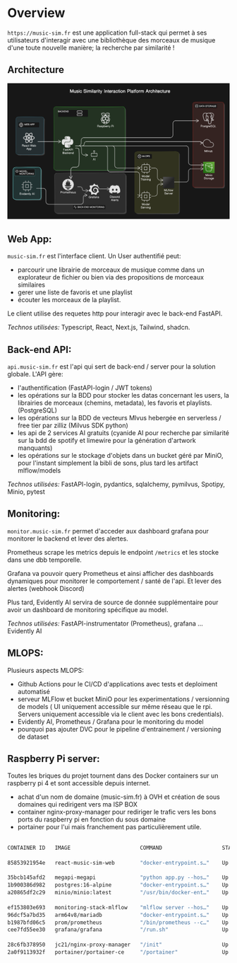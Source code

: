# Overview
`https://music-sim.fr` est une application full-stack qui permet à ses utilisateurs d'interagir avec une bibliothèque des morceaux de musique d'une toute nouvelle manière; la recherche par similarité !


## Architecture

![Architecture Diagram](README_architecture_diagram-20-05-2024_small.png)


## **Web App:**

`music-sim.fr` est l'interface client. Un User authentifié peut:
 - parcourir une librairie de morceaux de musique comme dans un explorateur de fichier ou bien via des propositions de morceaux similaires
 - gerer une liste de favoris et une playlist
- écouter les morceaux de la playlist. 

Le client utilise des requetes http pour interagir avec le back-end FastAPI. 

*Technos utilisées:* Typescript, React, Next.js, Tailwind, shadcn.



## **Back-end API:** 

`api.music-sim.fr` est l'api qui sert de back-end / server pour la solution globale. L'API gère:
 - l'authentification (FastAPI-login / JWT tokens)
 - les opérations sur la BDD pour stocker les datas concernant les users, la librairies de morceaux (chemins, metadata), les favoris et playlists. (PostgreSQL)
 - les opérations sur la BDD de vecteurs Mlvus hebergée en serverless / free tier par zilliz (Milvus SDK python)
- les api de 2 services AI gratuits (cyanide AI pour recherche par similarité sur la bdd de spotify et limewire pour la génération d'artwork manquants)
 - les opérations sur le stockage d'objets dans un bucket géré par MiniO, pour l'instant simplement la bibli de sons, plus tard les artifact mlflow/models

*Technos utilisées:* FastAPI-login, pydantics, sqlalchemy, pymilvus, Spotipy, Minio, pytest


## **Monitoring:** 

`monitor.music-sim.fr` permet d'acceder aux dashboard grafana pour monitorer le backend et lever des alertes.

Prometheus scrape les metrics depuis le endpoint `/metrics` et les stocke dans une dbb temporelle.

Grafana va pouvoir query Prometheus et ainsi afficher des dashboards dynamiques pour monitorer le comportement / santé de l'api. Et lever des alertes (webhook Discord)

Plus tard, Evidently AI servira de source de donnée supplémentaire pour avoir un dashboard de monitoring spécifique au model.

*Technos utilisées:* FastAPI-instrumentator (Prometheus), grafana ... Evidently AI



## **MLOPS:** 
Plusieurs aspects MLOPS:

 - Github Actions pour le CI/CD d'applications avec tests et deploiment automatisé
 - serveur MLFlow et bucket MiniO pour les experimentations / versionning de models ( UI uniquement accessible sur même réseau que le rpi. Servers uniquement accessible via le client avec les bons credentials).
 - Evidently AI, Prometheus / Grafana pour le monitoring du model
 - pourquoi pas ajouter DVC pour le pipeline d'entrainement / versioning de dataset


## **Raspberry Pi server:** 

Toutes les briques du projet tournent dans des Docker containers sur un raspberry pi 4 et sont accessible depuis internet.

- achat d'un nom de domaine (music-sim.fr) à OVH et création de sous domaines qui redirigent vers ma ISP BOX
- container nginx-proxy-manager pour rediriger le trafic vers les bons ports du raspberry pi en fonction du sous domaine
- portainer pour l'ui mais franchement pas particulièrement utile.


## 
```bash
CONTAINER ID   IMAGE                      COMMAND                   STATUS       NAMES                            PORTS

85853921954e   react-music-sim-web        "docker-entrypoint.s…"    Up 6 days    react-music-sim-web-1            3000:3000  

35bcb145afd2   megapi-megapi              "python app.py --hos…"    Up 6 days    megapi-megapi-1                  8000:8000
1b900386d982   postgres:16-alpine         "docker-entrypoint.s…"    Up 6 days    megapi-postgre-1                 5432:5432
a20865df2c29   minio/minio:latest         "/usr/bin/docker-ent…"    Up 6 days    megapi-minio-1                   9000:9001

ef153803e693   monitoring-stack-mlflow    "mlflow server --hos…"    Up 6 days    monitoring-stack-mlflow-1        5000:5000
96dcf5a7bd35   arm64v8/mariadb            "docker-entrypoint.s…"    Up 6 days    monitoring-stack-mlflowdb-1      3306:3306
b1987bfd06c5   prom/prometheus            "/bin/prometheus --c…"    Up 6 days    monitoring-stack-prometheus-1    9090:9090
cee7fd55ee30   grafana/grafana            "/run.sh"                 Up 6 days    grafana

28c6fb378950   jc21/nginx-proxy-manager   "/init"                   Up 6 days    nginx-proxy-app-1                80-81:80-81
2a0f9113932f   portainer/portainer-ce     "/portainer"              Up 6 days    portainer-portainer-1            9443:9443           
```


